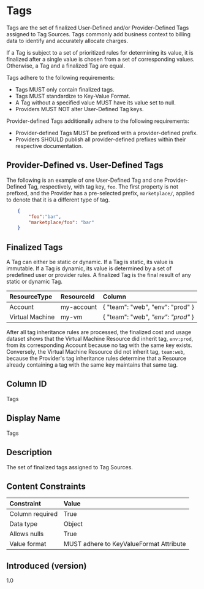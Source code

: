 # Tags

Tags are the set of finalized User-Defined and/or Provider-Defined Tags assigned to Tag Sources.  Tags commonly add business context to billing data to identify and accurately allocate charges.

If a Tag is subject to a set of prioritized rules for determining its value, it is finalized after a single value is chosen from a set of corresponding values.  Otherwise, a Tag and a finalized Tag are equal.

Tags adhere to the following requirements:

* Tags MUST only contain finalized tags.
* Tags MUST standardize to Key-Value Format.
* A Tag without a specified value MUST have its value set to null.
* Providers MUST NOT alter User-Defined Tag keys.

Provider-defined Tags additionally adhere to the following requirements:

* Provider-defined Tags MUST be prefixed with a provider-defined prefix.
* Providers SHOULD publish all provider-defined prefixes within their respective documentation.

## Provider-Defined vs. User-Defined Tags

The following is an example of one User-Defined Tag and one Provider-Defined Tag, respectively, with tag key, `foo`.  The first property is not prefixed, and the Provider has a pre-selected prefix, `marketplace/`, applied to denote that it is a different type of tag.

```json
    {
        "foo":"bar",
        "marketplace/foo": "bar"
    }
```

## Finalized Tags

A Tag can either be static or dynamic. If a Tag is static, its value is immutable. If a Tag is dynamic, its value is determined by a set of predefined user or provider rules. A finalized Tag is the final result of any static or dynamic Tag.

| ResourceType    | ResourceId | Column                             |
| :---------------| :----------| :----------------------------------|
| Account         | my-account | { "team": "web", "env": "prod" }   |
| Virtual Machine | my-vm      | { "team": "web", *"env": "prod"* } |

After all tag inheritance rules are processed, the finalized cost and usage dataset shows that the Virtual Machine Resource did inherit tag, `env:prod`, from its corresponding Account because no tag with the same key exists.  Conversely, the Virtual Machine Resource did not inherit tag, `team:web`, because the Provider's tag inheritance rules determine that a Resource already containing a tag with the same key maintains that same tag.

## Column ID

Tags

## Display Name

Tags

## Description

The set of finalized tags assigned to Tag Sources.

## Content Constraints

|    Constraint   |      Value       |
|:----------------|:-----------------|
| Column required | True             |
| Data type       | Object           |
| Allows nulls    | True             |
| Value format    | MUST adhere to KeyValueFormat Attribute |

## Introduced (version)

1.0

